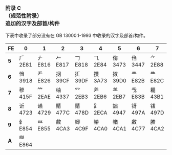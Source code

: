 ### 附录 C<br>（规范性附录）<br>追加的汉字及部首/构件
下表中收录了部分没有在 GB 13000.1-1993 中收录的汉字及部首/构件。

|FE|0|1|2|3|4|5|6|7|8|9|A|B|C|D|E|F|
|-|-|-|-|-|-|-|-|-|-|-|-|-|-|-|-|-|
|**5**|⺁<br>2E81|𠂇<br>E816|𠂉<br>E817|𠃌<br>E818|⺄<br>2E84|㑳<br>3473|㑇<br>3447|⺈<br>2E88|⺋<br>2E8B|龴<br>E81E|㖞<br>359E|㘚<br>361A|㘎<br>360E|⺌<br>2E8C|⺗<br>2E97|㥮<br>396E|
|**6**|㤘<br>3918|龵<br>E826|㧏<br>39CF|㧟<br>39DF|㩳<br>3A73|㧐<br>39D0|龶<br>E82B|龷<br>E82C|㭎<br>3B4E|㱮<br>3C6E|㳠<br>3CE0|⺧<br>2EA7|𡗗<br>E831|龸<br>E832|⺪<br>2EAA|䁖<br>4056|
|**7**|䅟<br>415F|⺮<br>2EAE|䌷<br>4337|⺳<br>2EB3|⺶<br>2EB6|⺷<br>2EB7|𢦏<br>E83B|䎱<br>43B1|䎬<br>43AC|⺻<br>2EBB|䏝<br>43DD|䓖<br>44D6|䙡<br>4661|䙌<br>464C|龹<br>E843||
|**8**|䜣<br>4723|䜩<br>4729|䝼<br>477C|䞍<br>478D|⻊<br>2ECA|䥇<br>4947|䥺<br>497A|䥽<br>497D|䦂<br>4982|䦃<br>4983|䦅<br>4985|䦆<br>4986|䦟<br>499F|䦛<br>499B|䦷<br>49B7|䦶<br>49B6|
|**9**|龺<br>E854|𤇾<br>E855|䲣<br>4CA3|䲟<br>4C9F|䲠<br>4CA0|䲡<br>4CA1|䱷<br>4C77|䲢<br>4CA2|䴓<br>4D13|䴔<br>4D14|䴕<br>4D15|䴖<br>4D16|䴗<br>4D17|䴘<br>4D18|䴙<br>4D19|䶮<br>4DAE|
|**A**|龻<br>E864||||||||||||||||
